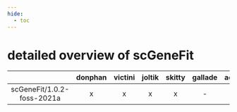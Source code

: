 ```yaml
---
hide:
  - toc
---
```


detailed overview of scGeneFit
==============================

| |donphan|victini|joltik|skitty|gallade|accelgor|swalot|doduo|
| :---: | :---: | :---: | :---: | :---: | :---: | :---: | :---: | :---: |
|scGeneFit/1.0.2-foss-2021a|x|x|x|x|-|-|x|x|
